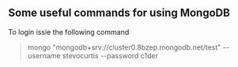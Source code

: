 ## Some useful commands for using MongoDB

To login issie the following command
> mongo "mongodb+srv://cluster0.8bzep.mongodb.net/test" --username stevocurtis --password c1der

